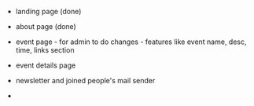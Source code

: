 - landing page (done)
- about page (done)

- event page - for admin to do changes - features like  event name, desc, time, links section
- event details page 

- newsletter and joined people's mail sender
- 